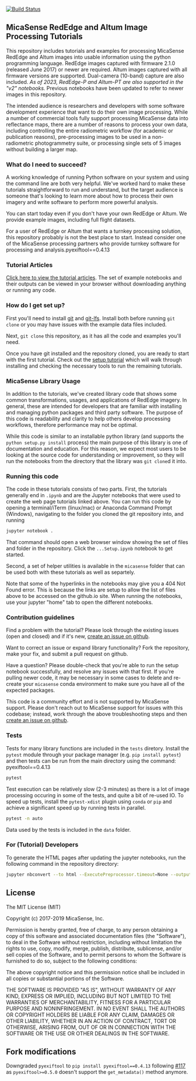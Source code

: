 [![Build Status](https://travis-ci.org/micasense/imageprocessing.svg?branch=master)](https://travis-ci.org/micasense/imageprocessing)

## MicaSense RedEdge and Altum Image Processing Tutorials

This repository includes tutorials and examples for processing MicaSense RedEdge and Altum images into usable
information using the python programming language. RedEdge images captured with firmware 2.1.0 (released June 2017) or
newer are required. Altum images captured with all firmware versions are supported. Dual-camera (10-band) capture are
also included. *As of 2023, RedEdge-P and Altum-PT are also supported in the "v2" notebooks.* Previous notebooks have
been updated to refer to newer images in this repository.

The intended audience is researchers and developers with some software development experience that want to do their own
image processing. While a number of commercial tools fully support processing MicaSense data into reflectance maps,
there are a number of reasons to process your own data, including controlling the entire radiometric workflow (for
academic or publication reasons), pre-processing images to be used in a non-radiometric photogrammetry suite, or
processing single sets of 5 images without building a larger map.

### What do I need to succeed?

A working knowledge of running Python software on your system and using the command line are both very helpful. We've
worked hard to make these tutorials straightforward to run and understand, but the target audience is someone that's
looking to learn more about how to process their own imagery and write software to perform more powerful analysis.

You can start today even if you don't have your own RedEdge or Altum. We provide example images, including full flight
datasets.

For a user of RedEdge or Altum that wants a turnkey processing solution, this repository probably is not the best place
to start. Instead consider one of the MicaSense processing partners who provide turnkey software for processing and
analysis.pyexiftool==0.4.13

### Tutorial Articles

[Click here to view the tutorial articles](https://micasense.github.io/imageprocessing/index.html). The set of example
notebooks and their outputs can be viewed in your browser without downloading anything or running any code.

### How do I get set up?

First you'll need to install [git](https://git-scm.com/downloads) and [git-lfs](https://git-lfs.github.com/). Install
both before running `git clone` or you may have issues with the example data files included.

Next, `git clone` this repository, as it has all the code and examples you'll need.

Once you have git installed and the repository cloned, you are ready to start with the first tutorial. Check out
the [setup tutorial](https://micasense.github.io/imageprocessing/MicaSense%20Image%20Processing%20Setup.html) which will
walk through installing and checking the necessary tools to run the remaining tutorials.

### MicaSense Library Usage

In addition to the tutorials, we've created library code that shows some common transformations, usages, and
applications of RedEdge imagery. In general, these are intended for developers that are familiar with installing and
managing python packages and third party software. The purpose of this code is readability and clarity to help others
develop processing workflows, therefore performance may not be optimal.

While this code is similar to an installable python library (and supports the `python setup.py install` process) the
main purpose of this library is one of documentation and education. For this reason, we expect most users to be looking
at the source code for understanding or improvement, so they will run the notebooks from the directory that the library
was `git clone`d it into.

### Running this code

The code in these tutorials consists of two parts. First, the tutorials generally end in `.ipynb` and are the Jupyter
notebooks that were used to create the web page tutorials linked above. You can run this code by opening a
terminal/iTerm (linux/mac) or Anaconda Command Prompt (Windows), navigating to the folder you cloned the git repository
into, and running

```bash
jupyter notebook .
```

That command should open a web browser window showing the set of files and folder in the repository. Click
the `...Setup.ipynb` notebook to get started.

Second, a set of helper utilities is available in the `micasense` folder that can be used both with these tutorials as
well as separtely.

Note that some of the hyperlinks in the notebooks may give you a 404 Not Found error. This is because the links are
setup to allow the list of files above to be accessed on the github.io site. When running the notebooks, use your
jupyter "home" tab to open the different notebooks.

### Contribution guidelines

Find a problem with the tutorial? Please look through the existing issues (open and closed) and if it's
new, [create an issue on github](https://github.com/micasense/imageprocessing/issues).

Want to correct an issue or expand library functionality? Fork the repository, make your fix, and submit a pull request
on github.

Have a question? Please double-check that you're able to run the setup notebook successfully, and resolve any issues
with that first. If you're pulling newer code, it may be necessary in some cases to delete and re-create
your `micasense` conda environment to make sure you have all of the expected packages.

This code is a community effort and is not supported by MicaSense support. Please don't reach out to MicaSense support
for issues with this codebase; instead, work through the above troubleshooting steps and
then [create an issue on github](https://github.com/micasense/imageprocessing/issues).

### Tests

Tests for many library functions are included in the `tests` diretory. Install the `pytest` module through your package
manager (e.g. `pip install pytest`) and then tests can be run from the main directory using the command:
pyexiftool==0.4.13
```bash
pytest
```

Test execution can be relatively slow (2-3 minutes) as there is a lot of image processing occuring in some of the tests,
and quite a bit of re-used IO. To speed up tests, install the `pytest-xdist` plugin using `conda` or `pip` and achieve a
significant speed up by running tests in parallel.

```bash
pytest -n auto
```

Data used by the tests is included in the `data` folder.

### For (Tutorial) Developers

To generate the HTML pages after updating the jupyter notebooks, run the following command in the repository directory:

```bash
jupyter nbconvert --to html --ExecutePreprocessor.timeout=None --output-dir docs --execute *.ipynb
```

## License

The MIT License (MIT)

Copyright (c) 2017-2019 MicaSense, Inc.

Permission is hereby granted, free of charge, to any person obtaining a copy of this software and associated
documentation files (the "Software"), to deal in the Software without restriction, including without limitation the
rights to use, copy, modify, merge, publish, distribute, sublicense, and/or sell copies of the Software, and to permit
persons to whom the Software is furnished to do so, subject to the following conditions:

The above copyright notice and this permission notice shall be included in all copies or substantial portions of the
Software.

THE SOFTWARE IS PROVIDED "AS IS", WITHOUT WARRANTY OF ANY KIND, EXPRESS OR IMPLIED, INCLUDING BUT NOT LIMITED TO THE
WARRANTIES OF MERCHANTABILITY, FITNESS FOR A PARTICULAR PURPOSE AND NONINFRINGEMENT. IN NO EVENT SHALL THE AUTHORS OR
COPYRIGHT HOLDERS BE LIABLE FOR ANY CLAIM, DAMAGES OR OTHER LIABILITY, WHETHER IN AN ACTION OF CONTRACT, TORT OR
OTHERWISE, ARISING FROM, OUT OF OR IN CONNECTION WITH THE SOFTWARE OR THE USE OR OTHER DEALINGS IN THE SOFTWARE.


## Fork modifications

Downgraded `pyexiftool` to `pip install pyexiftool==0.4.13` following [#117](https://github.com/micasense/imageprocessing/issues/177) as `pyexiftool>=0.5.0` doesn't support the `get_metadata()` method anymore.

